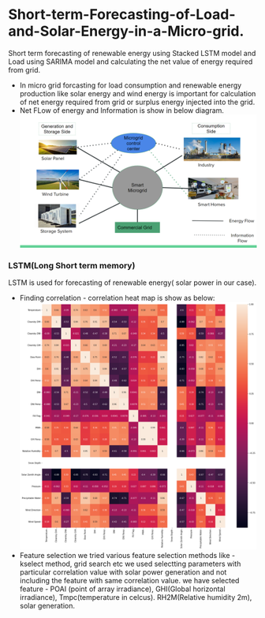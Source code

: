 # Short-term-Forecasting-of-Load-and-Solar-Energy-in-a-Micro-grid.
Short term forecasting of renewable energy using Stacked LSTM model and Load using SARIMA model and calculating the net value of energy required from grid.
- In micro grid forcasting for load consumption and renewable energy production like solar energy and wind energy is important for calculation of net energy required from grid or surplus energy injected into the grid.
- Net FLow of energy and Information is show in below diagram.
![net_load_flow](smart_grid_diagram.png)

### LSTM(Long Short term memory)
 LSTM is used for forecasting of renewable energy( solar power in our case). 
 - Finding correlation - correlation heat map is show as below:
 ![Heat Map](heat_map.png)
 - Feature selection
 we tried various feature selection methods like - kselect method, grid search etc
 we used selectting parameters with particular correlation value with solar power generation and not including the feature with same correlation value. we have selected feature - POAI (point of array irradiance), GHI(Global horizontal irradiance), Tmpc(temperature in celcus). RH2M(Relative humidity 2m), solar generation.
 
 
 

 
